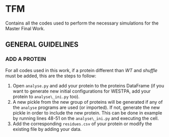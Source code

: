 # TFM
Contains all the codes used to perform the necessary simulations for the Master Final Work.

## GENERAL GUIDELINES

### ADD A PROTEIN

For all codes used in this work, if a protein different than _WT_ and _shuffle_ must be added, this are the steps to follow:

1. Open `analyse.py` and add your protein to the proteins DataFrame (if you want to generate new initial configurations for WESTPA, add your protein to `analyse\_ini.py` too).
2. A new pickle from the new group of proteins will be generated if any of the `analyse` programs are used (or imported). If not, generate the new pickle in order to include the new protein. This can be done in example by running lines 48-51 on the `analyse\_ini.py` and executing the cell. 
3. Add the corresponding `residues.csv` of your protein or modify the existing file by adding your data.

